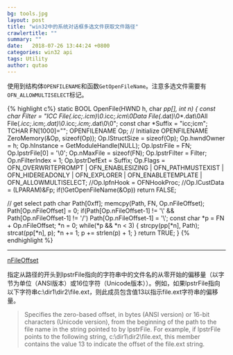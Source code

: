 ```yaml
---
bg: tools.jpg
layout: post
title: "win32中的系统对话框多选文件获取文件路径"
crawlertitle: ""
summary: ""
date:   2018-07-26 13:44:24 +0800
categories: win32 api
tags: Utility
author: qutao
---
```


使用到结构体`OPENFILENAME`和函数`GetOpenFileName`。注意多选文件需要有`OFN_ALLOWMULTISELECT`标记。

{% highlight c%}
static BOOL OpenFile(HWND h, char *pp[], int *n)
{
  const char *Filter = "ICC File(*.icc;*.icm)\0*.icc;*.icm\0Data File(*.dat)\0*.dat\0All File(*.icc;*.icm;*.dat)\0*.icc;*.icm;*.dat\0\0";
  const char *Suffix = "icc;icm";
  TCHAR FN[1000]="";
  OPENFILENAME Op;
  // Initialize OPENFILENAME
  ZeroMemory(&Op, sizeof(Op));
  Op.lStructSize = sizeof(Op);
  Op.hwndOwner = h;
  Op.hInstance = GetModuleHandle(NULL);
  Op.lpstrFile = FN;
  Op.lpstrFile[0] = '\0';
  Op.nMaxFile = sizeof(FN);
  Op.lpstrFilter = Filter;
  Op.nFilterIndex = 1;
  Op.lpstrDefExt = Suffix;
  Op.Flags = OFN_OVERWRITEPROMPT | OFN_ENABLESIZING | OFN_PATHMUSTEXIST | 
    OFN_HIDEREADONLY | OFN_EXPLORER | OFN_ENABLETEMPLATE | OFN_ALLOWMULTISELECT;
  //Op.lpfnHook = OFNHookProc;
  //Op.lCustData = (LPARAM)&Fp;
  if(!GetOpenFileName(&Op))
    return FALSE;

  // get select path
  char Path[0xff];
  memcpy(Path, FN, Op.nFileOffset);
  Path[Op.nFileOffset] = 0;
  if(Path[Op.nFileOffset-1] != '\\' && Path[Op.nFileOffset-1] != '/')
    Path[Op.nFileOffset-1] = '\\';
  const char *p = FN + Op.nFileOffset;
  *n = 0;
  while(*p && *n < 3)
  {
    strcpy(pp[*n], Path);
    strcat(pp[*n], p);
    *n += 1;
    p += strlen(p) + 1;
  }
  return TRUE;
}
{% endhighlight %}
***

[nFileOffset]

指定从路径的开头到lpstrFile指向的字符串中的文件名的从零开始的偏移量（以字节为单位（ANSI版本）或16位字符（Unicode版本））。例如，如果lpstrFile指向以下字符串c:\dir1\dir2\file.ext，则此成员包含值13以指示file.ext字符串的偏移量。
>Specifies the zero-based offset, in bytes (ANSI version) or 16-bit characters (Unicode version), from the beginning of the path to the file name in the string pointed to by lpstrFile. For example, if lpstrFile points to the following string, c:\dir1\dir2\file.ext, this member contains the value 13 to indicate the offset of the file.ext string.

[nFileOffset]: https://msdn.microsoft.com/en-us/library/ms961284.aspx "msdn"
